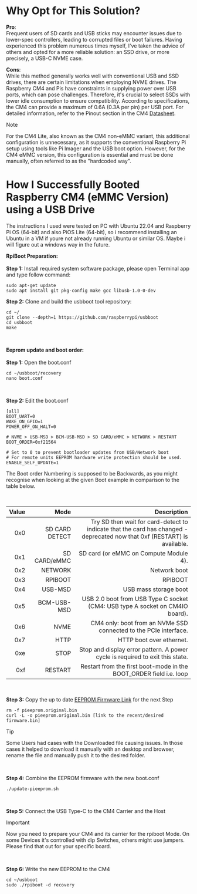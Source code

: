 # Why Opt for This Solution?
**Pro**:<br>
Frequent users of SD cards and USB sticks may encounter issues due to lower-spec controllers, leading to corrupted files or boot failures. Having experienced this problem numerous times myself, I've taken the advice of others and opted for a more reliable solution: an SSD drive, or more precisely, a USB-C NVME case.

**Cons**:<br>
While this method generally works well with conventional USB and SSD drives, there are certain limitations when employing NVME drives. The Raspberry CM4 and Pis have constraints in supplying power over USB ports, which can pose challenges. Therefore, it's crucial to select SSDs with lower idle consumption to ensure compatibility. According to specifications, the CM4 can provide a maximum of 0.6A (0.3A per pin) per USB port. For detailed information, refer to the Pinout section in the CM4 [Datasheet](https://datasheets.raspberrypi.com/cm4/cm4-datasheet.pdf).

>[!NOTE] 
>For the CM4 Lite, also known as the CM4 non-eMMC variant, this additional configuration is unnecessary, as it supports the conventional Raspberry Pi setup using tools like Pi Imager and the USB boot option. However, for the CM4 eMMC version, this configuration is essential and must be done manually, often referred to as the "hardcoded way".


# How I Successfully Booted Raspberry CM4 (eMMC Version) using a USB Drive
The instructions I used were tested on PC with Ubuntu 22.04 and Raspberry Pi OS (64-bit) and also PiOS Lite (64-bit), so i recommend installing an Ubuntu in a VM if youre not already running Ubuntu or similar OS. Maybe i will figure out a windows way in the future.

**RpiBoot Preparation:**<br><br>
**Step 1:** Install required system software package, please open Terminal app and type follow command:
```
sudo apt-get update
sudo apt install git pkg-config make gcc libusb-1.0-0-dev
```

**Step 2:** Clone and build the usbboot tool repository:
```
cd ~/
git clone --depth=1 https://github.com/raspberrypi/usbboot
cd usbboot
make
```
<br>

**Eeprom update and boot order:**<br><br>
**Step 1:** Open the boot.conf
```
cd ~/usbboot/recovery
nano boot.conf
```
<br>

**Step 2:** Edit the boot.conf
```
[all]
BOOT_UART=0
WAKE_ON_GPIO=1
POWER_OFF_ON_HALT=0
 
# NVME > USB-MSD > BCM-USB-MSD > SD CARD/eMMC > NETWORK > RESTART
BOOT_ORDER=0xf21564
 
# Set to 0 to prevent bootloader updates from USB/Network boot
# For remote units EEPROM hardware write protection should be used.
ENABLE_SELF_UPDATE=1
```
The Boot order Numbering is supposed to be Backwards, as you might recognise when looking at the given Boot example in comparison to the table below.

<br>

Value |	Mode |	Description
|-------------:|-------------:|-----:|
0x0 |	SD CARD DETECT |	Try SD then wait for card-detect to indicate that the card has changed - deprecated now that 0xf (RESTART) is available.
0x1 |	SD CARD/eMMC |	SD card (or eMMC on Compute Module 4).
0x2 |	NETWORK |	Network boot
0x3 |	RPIBOOT |	RPIBOOT
0x4 |	USB-MSD |	USB mass storage boot
0x5 |	BCM-USB-MSD |	USB 2.0 boot from USB Type C socket (CM4: USB type A socket on CM4IO board).
0x6 |	NVME |	CM4 only: boot from an NVMe SSD connected to the PCIe interface.
0x7 |	HTTP |	HTTP boot over ethernet.
0xe |	STOP |	Stop and display error pattern. A power cycle is required to exit this state.
0xf |	RESTART |	Restart from the first boot-mode in the BOOT_ORDER field i.e. loop

<br>

**Step 3:** Copy the up to date [EEPROM Firmware Link](https://github.com/raspberrypi/rpi-eeprom/tree/master) for the next Step
```
rm -f pieeprom.original.bin
curl -L -o pieeprom.original.bin [link to the recent/desired firmware.bin]
```
> [!TIP]
> Some Users had cases with the Downloaded file  causing issues. In those cases it helped to download it manually with an desktop and browser, rename the file and manually push it to the desired folder.
<br>

**Step 4:** Combine the EEPROM firmware with the new boot.conf
```
./update-pieeprom.sh
```
<br>

**Step 5:**
Connect the USB Type-C to the CM4 Carrier and the Host

> [!IMPORTANT]
> Now you need to prepare your CM4 and its carrier for the rpiboot Mode. On some Devices it's controlled with dip Switches, others might use jumpers. Please find that out for your specific board.
<br>

**Step 6:** Write the new EEPROM to the CM4
```
cd ~/usbboot
sudo ./rpiboot -d recovery
```
<br>

